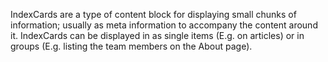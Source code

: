 IndexCards are a type of content block for displaying small chunks of information; usually as meta information to accompany the content around it. IndexCards can be displayed in as single items (E.g. on articles) or in groups (E.g. listing the team members on the About page).